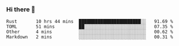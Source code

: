 ### Hi there 👋

<!--
**berkus/berkus** is a ✨ _special_ ✨ repository because its `README.md` (this file) appears on your GitHub profile.

Here are some ideas to get you started:

- 🔭 I’m currently working on ...
- 🌱 I’m currently learning ...
- 👯 I’m looking to collaborate on ...
- 🤔 I’m looking for help with ...
- 💬 Ask me about ...
- 📫 How to reach me: ...
- 😄 Pronouns: ...
- ⚡ Fun fact: ...
-->

<!--START_SECTION:waka-->
```text
Rust       10 hrs 44 mins  ███████████████████████░░   91.69 % 
TOML       51 mins         ██░░░░░░░░░░░░░░░░░░░░░░░   07.35 % 
Other      4 mins          ░░░░░░░░░░░░░░░░░░░░░░░░░   00.62 % 
Markdown   2 mins          ░░░░░░░░░░░░░░░░░░░░░░░░░   00.31 % 
```
<!--END_SECTION:waka-->
